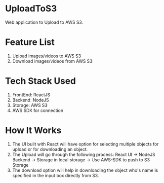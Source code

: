 # UploadToS3

Web application to Upload to AWS S3.

# Feature List

1. Upload images/videos to AWS S3
2. Download images/videos from AWS S3

# Tech Stack Used

1. FrontEnd: ReactJS
2. Backend: NodeJS
3. Storage: AWS S3
4. AWS SDK for connection

# How It Works

1. The UI built with React will have option for selecting multiple objects for upload or for downloading an object.
2. The Upload will go through the following process:
   React UI -> NodeJS Backend -> Storage in local storage -> Use AWS-SDK to push to S3 Storage
3. The download option will help in downloading the object who's name is specified in the input box directly from S3.
